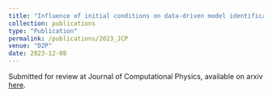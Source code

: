 ```yaml
---
title: "Influence of initial conditions on data-driven model identification and information entropy for ideal mhd problems"
collection: publications
type: "Publication"
permalink: /publications/2023_JCP
venue: "DZP"
date: 2023-12-08
---
```


Submitted for review at Journal of Computational Physics, available on arxiv [here](https://arxiv.org/abs/2312.05339).
